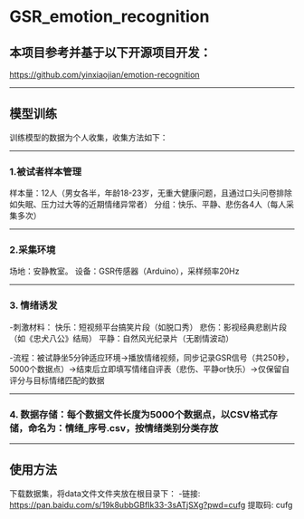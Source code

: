 # GSR_emotion_recognition
## 本项目参考并基于以下开源项目开发：
https://github.com/yinxiaojian/emotion-recognition

---

## 模型训练
训练模型的数据为个人收集，收集方法如下：

---

### 1.被试者样本管理
样本量：12人（男女各半，年龄18-23岁，无重大健康问题，且通过口头问卷排除如失眠、压力过大等的近期情绪异常者）
分组：快乐、平静、悲伤各4人（每人采集多次）

---

### 2.采集环境
场地：安静教室。
设备：GSR传感器（Arduino），采样频率20Hz

---

### 3. 情绪诱发
-刺激材料：
快乐：短视频平台搞笑片段（如脱口秀）
悲伤：影视经典悲剧片段（如《忠犬八公》结局）
平静：自然风光纪录片（无剧情波动）

-流程：被试静坐5分钟适应环境→播放情绪视频，同步记录GSR信号（共250秒，5000个数据点）→结束后立即填写情绪自评表（悲伤、平静or快乐）→仅保留自评分与目标情绪匹配的数据

---

### 4. 数据存储：每个数据文件长度为5000个数据点，以CSV格式存储，命名为：情绪_序号.csv，按情绪类别分类存放

---

## 使用方法
下载数据集，将data文件文件夹放在根目录下：
-链接: https://pan.baidu.com/s/19k8ubbGBfIk33-3sATjSXg?pwd=cufg 提取码: cufg

